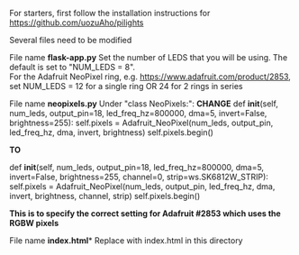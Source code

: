 For starters, first follow the installation instructions for https://github.com/uozuAho/pilights

Several files need to be modified

File name **flask-app.py**
  Set the number of LEDS that you will be using.  The default is set to "NUM_LEDS = 8".  
  For the Adafruit NeoPixel ring, e.g. https://www.adafruit.com/product/2853, set NUM_LEDS = 12 for a single ring OR 24 for 2 rings in series

File name **neopixels.py**
  Under "class NeoPixels:":
  **CHANGE** 
def __init__(self, num_leds, output_pin=18, led_freq_hz=800000, dma=5,
                 invert=False, brightness=255):
        self.pixels = Adafruit_NeoPixel(num_leds, output_pin, led_freq_hz, dma,
            invert, brightness)
        self.pixels.begin()

  **TO**   
  
  def __init__(self, num_leds, output_pin=18, led_freq_hz=800000, dma=5,
                 invert=False, brightness=255, channel=0, strip=ws.SK6812W_STRIP):
        self.pixels = Adafruit_NeoPixel(num_leds, output_pin, led_freq_hz, dma,
            invert, brightness, channel, strip)
        self.pixels.begin()

  **This is to specify the correct setting for Adafruit #2853 which uses the RGBW pixels**
  
  File name **index.html***
  Replace with index.html in this directory
  
